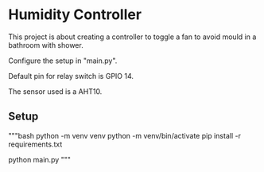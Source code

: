 # Humidity Controller

This project is about creating a controller to toggle a fan to avoid mould in a bathroom with shower.

Configure the setup in "main.py".

Default pin for relay switch is GPIO 14.

The sensor used is a AHT10.

## Setup
"""bash
python -m venv venv
python -m venv/bin/activate
pip install -r requirements.txt

python main.py
"""


